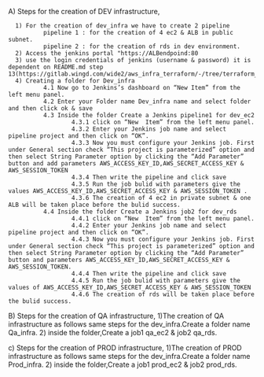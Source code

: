 A) Steps for the creation of DEV infrastructure,

      1) For the creation of dev_infra we have to create 2 pipeline 
              pipeline 1 : for the creation of 4 ec2 & ALB in public subnet.  
              pipeline 2 : for the creation of rds in dev environment.
      2) Access the jenkins portal "https://ALBendpoind:80
      3) use the login credentials of jenkins (username & password) it is dependent on README.md step 13(https://gitlab.wingd.com/wide2/aws_infra_terraform/-/tree/terraform_scripts/jenkins)
      4) Creating a folder for Dev_infra
              4.1 Now go to Jenkins’s dashboard on “New Item” from the left menu panel.
              4.2 Enter your Folder name Dev_infra name and select folder and then click ok & save
              4.3 Inside the folder Create a Jenkins pipeline1 for dev_ec2
                      4.3.1 click on “New  Item” from the left menu panel.
                      4.3.2 Enter your Jenkins job name and select pipeline project and then click on “OK”.
                      4.3.3 Now you must configure your Jenkins job. First under General section check “This project is parameterized” option and then select String Parameter option by clicking the “Add Parameter” button and add parameters AWS_ACCESS_KEY_ID,AWS_SECRET_ACCESS_KEY & AWS_SESSION_TOKEN                      
                      4.3.4 Then write the pipeline and click save
                      4.3.5 Run the job bulid with parameters give the values AWS_ACCESS_KEY_ID,AWS_SECRET_ACCESS_KEY & AWS_SESSION_TOKEN .
                      4.3.6 The creation of 4 ec2 in private subnet & one ALB will be taken place before the bulid success.
              4.4 Inside the folder Create a Jenkins job2 for dev_rds
                      4.4.1 click on “New  Item” from the left menu panel.
                      4.4.2 Enter your Jenkins job name and select pipeline project and then click on “OK”.
                      4.4.3 Now you must configure your Jenkins job. First under General section check “This project is parameterized” option and then select String Parameter option by clicking the “Add Parameter” button and parameters AWS_ACCESS_KEY_ID,AWS_SECRET_ACCESS_KEY & AWS_SESSION_TOKEN.
                      4.4.4 Then write the pipeline and click save
                      4.4.5 Run the job bulid with parameters give the values of AWS_ACCESS_KEY_ID,AWS_SECRET_ACCESS_KEY & AWS_SESSION_TOKEN 
                      4.4.6 The creation of rds will be taken place before the bulid success.

B) Steps for the creation of QA infrastructure,
       1)The creation of QA infrastructure as follows same steps for the dev_infra.Create a folder name Qa_infra.
       2) inside the folder,Create a job1 qa_ec2 & job2 qa_rds.

c) Steps for the creation of PROD infrastructure,
       1)The creation of PROD infrastructure as follows same steps for the dev_infra.Create a folder name Prod_infra.
       2) inside the folder,Create a job1 prod_ec2 & job2 prod_rds.


  





     
